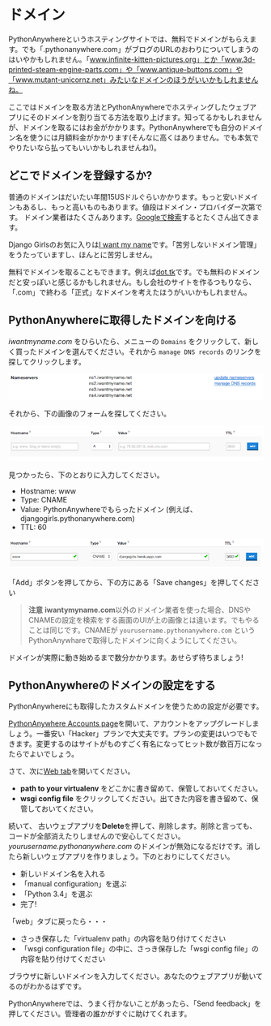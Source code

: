 # ドメイン

PythonAnywhereというホスティングサイトでは、無料でドメインがもらえます。でも「.pythonanywhere.com」がブログのURLのおわりについてしまうのはいやかもしれません。「www.infinite-kitten-pictures.org」とか「www.3d-printed-steam-engine-parts.com」や「www.antique-buttons.com」や「www.mutant-unicornz.net」みたいなドメインのほうがいいかもしれませんね。

ここではドメインを取る方法とPythonAnywhereでホスティングしたウェブアプリにそのドメインを割り当てる方法を取り上げます。知ってるかもしれませんが、ドメインを取るにはお金がかかります。PythonAnywhereでも自分のドメイン名を使うには月額料金がかかります(そんなに高くはありません。でも本気でやりたいなら払ってもいいかもしれませんね!)。


## どこでドメインを登録するか?

普通のドメインはだいたい年間15USドルぐらいかかります。もっと安いドメインもあるし、もっと高いものもあります。値段はドメイン・プロバイダー次第です。 ドメイン業者はたくさんあります。[Googleで検索](https://www.google.com/search?q=register%20domain)するとたくさん出てきます。

Django Girlsのお気に入りは[I want my name](https://iwantmyname.com/)です。「苦労しないドメイン管理」をうたっていますし、ほんとに苦労しません。

無料でドメインを取ることもできます。例えば[dot.tk](http://www.dot.tk)です。でも無料のドメインだと安っぽいと感じるかもしれません。もし会社のサイトを作るつもりなら、「.com」で終わる「正式」なドメインを考えたほうがいいかもしれません。

## PythonAnywhereに取得したドメインを向ける

 *iwantmyname.com* をひらいたら、メニューの `Domains` をクリックして、新しく買ったドメインを選んでください。それから `manage DNS records` のリンクを探してクリックします。

![](images/4.png)

それから、下の画像のフォームを探してください。

![](images/5.png)

見つかったら、下のとおりに入力してください。
- Hostname: www
- Type: CNAME
- Value: PythonAnywhereでもらったドメイン (例えば、djangogirls.pythonanywhere.com)
- TTL: 60

![](images/6.png)

「Add」ボタンを押してから、下の方にある「Save changes」を押してください

> **注意** **iwantymyname.com**以外のドメイン業者を使った場合、DNSやCNAMEの設定を検索をする画面のUIが上の画像とは違います。でもやることは同じです。CNAMEが `yourusername.pythonanywhere.com` というPythonAnywhareで取得したドメインに向くようにしてください。

ドメインが実際に動き始めるまで数分かかります。あせらず待ちましょう!

## PythonAnywhereのドメインの設定をする

PythonAnywhereにも取得したカスタムドメインを使うための設定が必要です。

[PythonAnywhere Accounts page](https://www.pythonanywhere.com/account/)を開いて、アカウントをアップグレードしましょう。一番安い「Hacker」プランで大丈夫です。プランの変更はいつでもできます。変更するのはサイトがものすごく有名になってヒット数が数百万になったらでよいでしょう。

さて、次に[Web tab](https://www.pythonanywhere.com/web_app_setup/)を開いてください。

*  **path to your virtualenv** をどこかに書き留めて、保管しておいてください。
*  **wsgi config file** をクリックしてください。出てきた内容を書き留めて、保管しておいてください。

続いて、 古いウェブアプリを**Delete**を押して、削除します。削除と言っても、コードが全部消えたりしませんので安心してください。*yourusername.pythonanywhere.com* のドメインが無効になるだけです。消したら新しいウェブアプリを作りましょう。下のとおりにしてください。

* 新しいドメイン名を入れる
* 「manual configuration」を選ぶ
* 「Python 3.4」を選ぶ
* 完了!

「web」タブに戻ったら・・・

* さっき保存した「virtualenv path」の内容を貼り付けてください
* 「wsgi configuration file」の中に、さっき保存した「wsgi config file」の内容を貼り付けてください

ブラウザに新しいドメインを入力してください。あなたのウェブアプリが動いてるのがわかるはずです。

PythonAnywhereでは、うまく行かないことがあったら、「Send feedback」を押してください。管理者の誰かがすぐに助けてくれます。
